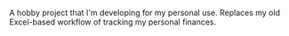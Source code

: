 A hobby project that I'm developing for my personal use. Replaces my old Excel-based workflow of tracking my personal finances.